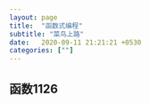 ```yaml
---
layout: page
title:  "函数式编程"
subtitle: "菜鸟上路"
date:   2020-09-11 21:21:21 +0530
categories: [""]
---
```


## 函数1126



